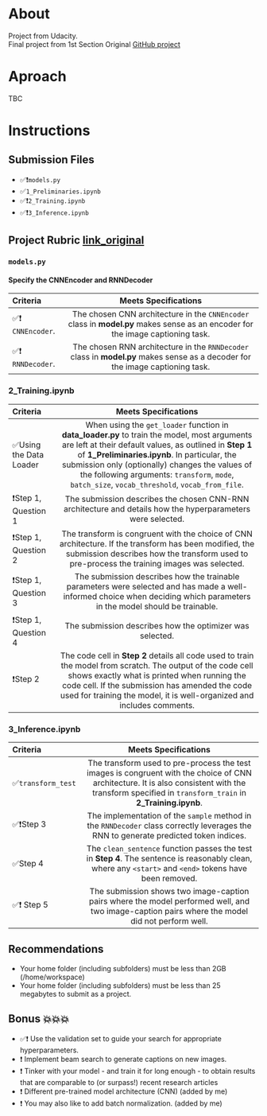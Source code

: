 # About
Project from Udacity. <br>
Final project from 1st Section 
Original [GitHub project](https://github.com/udacity/CVND---Image-Captioning-Project)


# Aproach
TBC

# Instructions

## Submission Files
* :white_check_mark:❗`models.py`
* :white_check_mark:`1_Preliminaries.ipynb`
* :white_check_mark::exclamation:`2_Training.ipynb`
* :white_check_mark::exclamation:`3_Inference.ipynb`

## Project Rubric [link_original](https://review.udacity.com/#!/rubrics/1427/view)

### `models.py`

#### Specify the CNNEncoder and RNNDecoder
| Criteria       		|     Meets Specifications	        			            | 
|:---------------------|:---------------------------------------------------------:| 
|  :white_check_mark:❗ `CNNEncoder`. |  The chosen CNN architecture in the `CNNEncoder` class in **model.py** makes sense as an encoder for the image captioning task.|
| :white_check_mark:❗ `RNNDecoder`. |  The chosen RNN architecture in the `RNNDecoder` class in **model.py** makes sense as a decoder for the image captioning task.|


### 2_Training.ipynb

| Criteria       		|     Meets Specifications	        			            | 
|:---------------------|:---------------------------------------------------------:| 
| :white_check_mark:Using the Data Loader |  When using the `get_loader` function in **data_loader.py** to train the model, most arguments are left at their default values, as outlined in **Step 1** of **1_Preliminaries.ipynb**. In particular, the submission only (optionally) changes the values of the following arguments: `transform`, `mode`, `batch_size`, `vocab_threshold`, `vocab_from_file`. |
| ❗Step 1, Question 1 |  The submission describes the chosen CNN-RNN architecture and details how the hyperparameters were selected. |
| ❗Step 1, Question 2 |  The transform is congruent with the choice of CNN architecture. If the transform has been modified, the submission describes how the transform used to pre-process the training images was selected.|
| ❗Step 1, Question 3 |  The submission describes how the trainable parameters were selected and has made a well-informed choice when deciding which parameters in the model should be trainable.|
| ❗Step 1, Question 4 |  The submission describes how the optimizer was selected.|
| ❗Step 2 |  The code cell in **Step 2** details all code used to train the model from scratch. The output of the code cell shows exactly what is printed when running the code cell. If the submission has amended the code used for training the model, it is well-organized and includes comments.|

### 3_Inference.ipynb

| Criteria       		|     Meets Specifications	        			            | 
|:---------------------|:---------------------------------------------------------:| 
| :white_check_mark:`transform_test` |  The transform used to pre-process the test images is congruent with the choice of CNN architecture. It is also consistent with the transform specified in `transform_train` in **2_Training.ipynb**.| 
| :white_check_mark:❗Step 3 | The implementation of the `sample` method in the `RNNDecoder` class correctly leverages the RNN to generate predicted token indices.| 
| :white_check_mark:Step 4 | The `clean_sentence` function passes the test in **Step 4**. The sentence is reasonably clean, where any `<start>` and `<end>` tokens have been removed.| 
| :white_check_mark:❗ Step 5 | The submission shows two image-caption pairs where the model performed well, and two image-caption pairs where the model did not perform well.| 


## Recommendations
* Your home folder (including subfolders) must be less than 2GB (/home/workspace)
* Your home folder (including subfolders) must be less than 25 megabytes to submit as a project.


## Bonus :boom::boom::boom:
* :white_check_mark:❗ Use the validation set to guide your search for appropriate hyperparameters.
* ❗ Implement beam search to generate captions on new images.
* ❗ Tinker with your model - and train it for long enough - to obtain results that are comparable to (or surpass!) recent research articles
* ❗ Different pre-trained model architecture (CNN) (added by me)
* ❗ You may also like to add batch normalization. (added by me)


